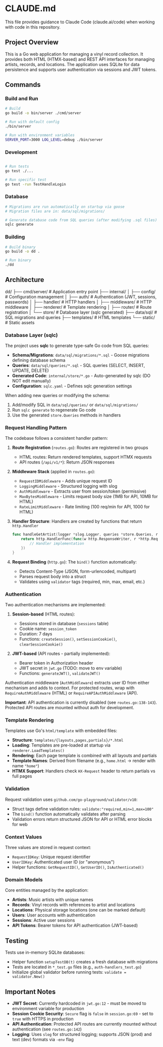# CLAUDE.md

This file provides guidance to Claude Code (claude.ai/code) when working with code in this repository.

## Project Overview

This is a Go web application for managing a vinyl record collection. It provides both HTML (HTMX-based) and REST API interfaces for managing artists, records, and locations. The application uses SQLite for data persistence and supports user authentication via sessions and JWT tokens.

## Commands

### Build and Run
```bash
# Build
go build -o bin/server ./cmd/server

# Run with default config
./bin/server

# Run with environment variables
SERVER_PORT=3000 LOG_LEVEL=debug ./bin/server
```

### Development
```bash

# Run tests
go test ./...

# Run specific test
go test -run TestHandleLogin
```

### Database
```bash
# Migrations are run automatically on startup via goose
# Migration files are in: data/sql/migrations/

# Generate database code from SQL queries (after modifying .sql files)
sqlc generate
```

### Building
```bash
# Build binary
go build -o dd .

# Run binary
./dd
```

## Architecture

dd/
├── cmd/server/          # Application entry point
├── internal/
│   ├── config/         # Configuration management
│   ├── auth/           # Authentication (JWT, sessions, passwords)
│   ├── handler/        # HTTP handlers
│   ├── middleware/     # HTTP middleware
│   ├── renderer/       # Template rendering
│   ├── router/         # Route registration
│   └── store/          # Database layer (sqlc generated)
├── data/sql/           # SQL migrations and queries
├── templates/          # HTML templates
└── static/             # Static assets

### Database Layer (sqlc)

The project uses **sqlc** to generate type-safe Go code from SQL queries:

- **Schema/Migrations**: `data/sql/migrations/*.sql` - Goose migrations defining database schema
- **Queries**: `data/sql/queries/*.sql` - SQL queries (SELECT, INSERT, UPDATE, DELETE)
- **Generated Code**: `internal/store/*.go` - Auto-generated by sqlc (DO NOT edit manually)
- **Configuration**: `sqlc.yaml` - Defines sqlc generation settings

When adding new queries or modifying the schema:
1. Add/modify SQL in `data/sql/queries/` or `data/sql/migrations/`
2. Run `sqlc generate` to regenerate Go code
3. Use the generated `store.Queries` methods in handlers

### Request Handling Pattern

The codebase follows a consistent handler pattern:

1. **Route Registration** (`routes.go`): Routes are registered in two groups
   - HTML routes: Return rendered templates, support HTMX requests
   - API routes (`/api/v1/*`): Return JSON responses

2. **Middleware Stack** (applied in `routes.go`):
   - `RequestIDMiddleware` - Adds unique request ID
   - `LoggingMiddleware` - Structured logging with slog
   - `AuthMiddleware` - Extracts user from session/token (permissive)
   - `MaxBytesMiddleware` - Limits request body size (1MB for API, 10MB for HTML)
   - `RateLimitMiddleware` - Rate limiting (100 req/min for API, 1000 for HTML)

3. **Handler Structure**: Handlers are created by functions that return `http.Handler`
   ```go
   func handleGetArtist(logger *slog.Logger, queries *store.Queries, renderer *TemplateRenderer) http.Handler {
       return http.HandlerFunc(func(w http.ResponseWriter, r *http.Request) {
           // Handler implementation
       })
   }
   ```

4. **Request Binding** (`http.go`): The `bind()` function automatically:
   - Detects Content-Type (JSON, form-urlencoded, multipart)
   - Parses request body into a struct
   - Validates using `validator` tags (required, min, max, email, etc.)

### Authentication

Two authentication mechanisms are implemented:

1. **Session-based** (HTML routes):
   - Sessions stored in database (`sessions` table)
   - Cookie name: `session_token`
   - Duration: 7 days
   - Functions: `createSession()`, `setSessionCookie()`, `clearSessionCookie()`

2. **JWT-based** (API routes - partially implemented):
   - Bearer token in Authorization header
   - JWT secret in `jwt.go` (TODO: move to env variable)
   - Functions: `generateJWT()`, `validateJWT()`

Authentication middleware (`AuthMiddleware`) extracts user ID from either mechanism and adds to context. For protected routes, wrap with `RequireAuthMiddleware` (HTML) or `RequireAPIAuthMiddleware` (API).

**Important**: API authentication is currently disabled (see `routes.go:138-143`). Protected API routes are mounted without auth for development.

### Template Rendering

Templates use Go's `html/template` with embedded files:

- **Structure**: `templates/{layouts,pages,partials}/*.html`
- **Loading**: Templates are pre-loaded at startup via `renderer.LoadTemplates()`
- **Rendering**: Each page template is combined with all layouts and partials
- **Template Names**: Derived from filename (e.g., `home.html` → render with name `"home"`)
- **HTMX Support**: Handlers check `HX-Request` header to return partials vs full pages

### Validation

Request validation uses `github.com/go-playground/validator/v10`:

- Struct tags define validation rules: `validate:"required,min=1,max=100"`
- The `bind()` function automatically validates after parsing
- Validation errors return structured JSON for API or HTML error blocks for web

### Context Values

Three values are stored in request context:

- `RequestIDKey`: Unique request identifier
- `UserIDKey`: Authenticated user ID (or "anonymous")
- Helper functions: `GetRequestID()`, `GetUserID()`, `IsAuthenticated()`

### Domain Models

Core entities managed by the application:

- **Artists**: Music artists with unique names
- **Records**: Vinyl records with references to artist and locations
- **Locations**: Physical storage locations (one can be marked default)
- **Users**: User accounts with authentication
- **Sessions**: Active user sessions
- **API Tokens**: Bearer tokens for API authentication (JWT-based)

## Testing

Tests use in-memory SQLite databases:

- Helper function `setupTestDB(t)` creates a fresh database with migrations
- Tests are located in `*_test.go` files (e.g., `auth-handlers_test.go`)
- Initialize global validator before running tests: `validate = validator.New()`

## Important Notes

- **JWT Secret**: Currently hardcoded in `jwt.go:12` - must be moved to environment variable for production
- **Session Cookie Security**: `Secure` flag is `false` in `session.go:69` - set to `true` with HTTPS in production
- **API Authentication**: Protected API routes are currently mounted without authentication (see `routes.go:142`)
- **Logging**: Uses `slog` for structured logging; supports JSON (prod) and text (dev) formats via `-env` flag
